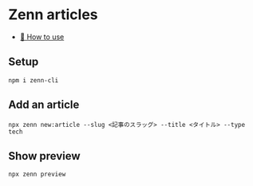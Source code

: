 # Zenn articles

- [📘 How to use](https://zenn.dev/zenn/articles/zenn-cli-guide)

## Setup

```
npm i zenn-cli
```

## Add an article

```
npx zenn new:article --slug <記事のスラッグ> --title <タイトル> --type tech
```

## Show preview

```
npx zenn preview
```
